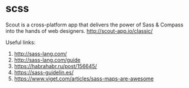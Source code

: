 # scss



Scout is a cross-platform app that delivers the power of Sass & Compass into the hands of web designers.
http://scout-app.io/classic/




Useful links:
1. http://sass-lang.com/
2. http://sass-lang.com/guide
3. https://habrahabr.ru/post/156645/
4. https://sass-guidelin.es/ 
5. https://www.viget.com/articles/sass-maps-are-awesome 

